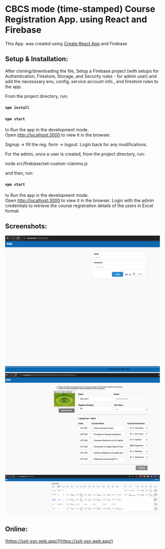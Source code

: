 # CBCS mode (time-stamped) Course Registration App. using React and Firebase

This App. was created using [Create React App](https://github.com/facebook/create-react-app) and Firebase

## Setup & Installation:

After cloning/downloading the file, Setup a Firebase project (with setups for Authentication, Firestore, Storage, and Security rules - for admin user) and add the necesssary env, config, service account info., and firestore rules to the app.

From the project directory, run:

#### `npm install`

#### `npm start`

to Run the app in the development mode.\
Open [http://localhost:3000](http://localhost:3000) to view it in the browser.

Signup -> fill the reg. form -> logout. Login back for any modifications.

For the admin, once a user is created, from the project directory, run:

node src/firebase/set-custom-clainms.js <admin-user-id>

and then, run:

#### `npm start`

to Run the app in the development mode.\
Open [http://localhost:3000](http://localhost:3000) to view it in the browser. Login with the admin credentials to retrieve the course registration details of the users in Excel format.

## Screenshots:
  
![Screenshot](login.png)
![Screenshot](user.png)
![Screenshot](admin.png)
  
## Online:
[https://ssit-ssn.web.app/](https://ssit-ssn.web.app/)
